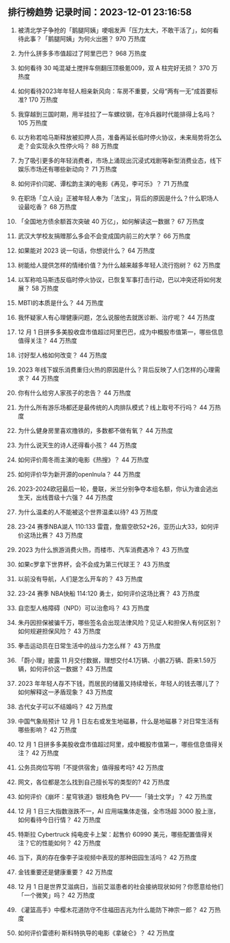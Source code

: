 
## 排行榜趋势 记录时间：2023-12-01 23:16:58
  
  1. 被清北学子争抢的「鹅腿阿姨」哽咽发声「压力太大，不敢干活了」，如何看待此事？「鹅腿阿姨」为何火出圈？ 970 万热度
    
  2. 为什么拼多多市值超过了阿里巴巴？ 968 万热度
    
  3. 如何看待 30 吨混凝土搅拌车侧翻压顶极氪009，双 A 柱完好无损？ 370 万热度
    
  4. 如何看待2023年年轻人相亲新风向：车房不重要，父母“两有一无”成首要标准? 170 万热度
    
  5. 我穿越到三国时期，用半挂拉了一车螺纹钢，在冷兵器时代能排得上名吗？ 105 万热度
    
  6. 以方称若哈马斯释放被扣押人员，准备再延长临时停火协议，未来局势将怎么走？会实现永久性停火吗？ 88 万热度
    
  7. 为了吸引更多的年轻消费者，市场上涌现出沉浸式戏剧等新型消费业态，线下娱乐市场还有哪些新动向？ 71 万热度
    
  8. 如何评价闫妮、谭松韵主演的电影《再见，李可乐》？ 71 万热度
    
  9. 在职场「立人设」正被年轻人奉为「法宝」，背后的原因是什么？什么职场人设最吃香？ 68 万热度
    
  10. 「全国地方债余额首次突破 40 万亿」，如何解读这一数据？ 67 万热度
    
  11. 武汉大学校友捐赠那么多会不会变成国内前三的大学？ 66 万热度
    
  12. 如果能对 2023 说一句话，你想说什么？ 64 万热度
    
  13. 树能给人提供怎样的情绪价值？为什么越来越多年轻人流行抱树？ 62 万热度
    
  14. 以军称哈马斯违反临时停火协议，已恢复军事打击行动，巴以冲突还将如何发展？ 58 万热度
    
  15. MBTI的本质是什么？ 44 万热度
    
  16. 我怀疑家人有心理健康问题，怎么说服他去就医诊断、治疗呢？ 44 万热度
    
  17. 12 月 1 日拼多多美股收盘市值超过阿里巴巴，成为中概股市值第一，哪些信息值得关注？ 44 万热度
    
  18. 讨好型人格如何改变？ 44 万热度
    
  19. 2023 年线下娱乐消费重归火热的原因是什么？背后反映了人们怎样的心理需求？ 44 万热度
    
  20. 你有什么给穷人家孩子的忠告？ 44 万热度
    
  21. 为什么所有游乐场都还是最传统的人肉排队模式？线上取号不行吗？ 44 万热度
    
  22. 为什么健身房里喜欢撸铁的，多数都不做有氧？ 44 万热度
    
  23. 为什么说天生的诗人还得看小孩？ 44 万热度
    
  24. 如何评价周冬雨主演的电影《热搜》？ 44 万热度
    
  25. 如何评价华为新开源的openlnula？ 44 万热度
    
  26. 2023-2024欧冠最后一轮，曼联，米兰分别争夺本组名额，你认为谁会逃出生天，出线晋级十六强？ 44 万热度
    
  27. 为什么温柔的人不能被这个世界温柔以待? 43 万热度
    
  28. 23-24 赛季NBA湖人 110:133 雷霆，詹眉空砍52+26，亚历山大33，如何评价这场比赛？ 43 万热度
    
  29. 2023 为什么旅游消费火热，而楼市、汽车消费遇冷？ 43 万热度
    
  30. 如果c罗拿下世界杯，会不会成为第三代球王？ 43 万热度
    
  31. 以前没有导航，人们是怎么开车的？ 43 万热度
    
  32. 23-24 赛季 NBA快船 114:120 勇士，如何评价这场比赛？ 43 万热度
    
  33. 自恋型人格障碍（NPD）可以治愈吗？ 43 万热度
    
  34. 朱丹因担保被骗千万，哪些签名会出现法律风险？见证人和担保人有何区别？如何规避担保风险？ 43 万热度
    
  35. 拳击运动员在日常生活中的战斗力怎么样？ 43 万热度
    
  36. 「蔚小理」披露 11 月交付数据，理想交付4.1万辆、小鹏2万辆、蔚来1.59万辆，如何评价这一数据？ 43 万热度
    
  37. 2023 年年轻人存不下钱，而居民的储蓄又持续增长，年轻人的钱去哪儿了？如何解释这一矛盾现象？ 43 万热度
    
  38. 古代女子可以不结婚吗？ 42 万热度
    
  39. 中国气象局预计 12 月 1 日左右或发生地磁暴，什么是地磁暴？对日常生活有哪些影响？ 42 万热度
    
  40. 12 月 1 日拼多多美股收盘市值超过阿里，成中概股市值第一，哪些信息值得关注？ 42 万热度
    
  41. 公务员岗位写明「不提供宿舍」值得报考吗? 42 万热度
    
  42. 网文，各位都是怎么找到自己擅长写的类型的? 42 万热度
    
  43. 如何评价《崩坏：星穹铁道》银枝角色 PV——「骑士文学」？ 42 万热度
    
  44. 12 月 1 日三大指数涨跌不一，AI 应用端集体走强，全市场超 3000 股上涨，如何看待今日行情？ 42 万热度
    
  45. 特斯拉 Cybertruck 纯电皮卡上架：起售价 60990 美元，哪些配置值得关注？它的性能如何？ 42 万热度
    
  46. 当下，真的存在像李子柒视频中表现的那种田园生活吗？ 42 万热度
    
  47. 金钱重要还是健康重要？ 42 万热度
    
  48. 12 月 1 日是世界艾滋病日，当前艾滋患者的社会接纳现状如何？你愿意给他们「一个微笑」吗？ 42 万热度
    
  49. 《灌篮高手》中樱木花道防守不住福田吉兆为什么能防下神宗一郎？ 42 万热度
    
  50. 如何评价雷德利·斯科特执导的电影《拿破仑》？ 42 万热度
    